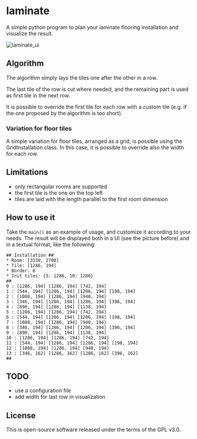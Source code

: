 # laminate

A simple python program to plan your laminate flooring installation and visualize the result.

![laminate_ui](laminate.png)

## Algorithm

The algorithm simply lays the tiles one after the other in a row.

The last tile of the row is cut where needed, and the remaining part is used as first tile in the next row.

It is possible to override the first tile for each row with a custom tile (e.g. if the one proposed by the algorithm is too short).

### Variation for floor tiles

A simple variation for floor tiles, arranged as a grid, is possible using the GridInstallation class.
In this case, it is possible to override also the width for each row.

## Limitations
- only rectangular rooms are supported
- the first tile is the one on the top left
- tiles are laid with the length parallel to the first room dimension

## How to use it

Take the `main()` as an example of usage, and customize it according to your needs.
The result will be displayed both in a UI (see the picture before) and in a textual format, like the following:

```
## Installation ##
* Room: [3330, 2700]
* Tile: [1286, 194]
* Border: 8
* Init tiles: {5: 1286, 10: 1286}
##
0 : [1286, 194] [1286, 194] [742, 194]
1 : [544, 194] [1286, 194] [1286, 194] [198, 194]
2 : [1088, 194] [1286, 194] [940, 194]
3 : [346, 194] [1286, 194] [1286, 194] [396, 194]
4 : [890, 194] [1286, 194] [1138, 194]
5 : [1286, 194] [1286, 194] [742, 194]
6 : [544, 194] [1286, 194] [1286, 194] [198, 194]
7 : [1088, 194] [1286, 194] [940, 194]
8 : [346, 194] [1286, 194] [1286, 194] [396, 194]
9 : [890, 194] [1286, 194] [1138, 194]
10 : [1286, 194] [1286, 194] [742, 194]
11 : [544, 194] [1286, 194] [1286, 194] [198, 194]
12 : [1088, 194] [1286, 194] [940, 194]
13 : [346, 162] [1286, 162] [1286, 162] [396, 162]
##
```

## TODO
- use a configuration file
- add width for last row in visualization

## License
This is open-source software released under the terms of the GPL v3.0.